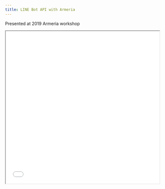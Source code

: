 ```yaml
---
title: LINE Bot API with Armeria
---
```


Presented at 2019 Armeria workshop

<iframe src="/resources/LINE-Bot-API-with-Armeria.pdf" width="100%" height="500px"/>
